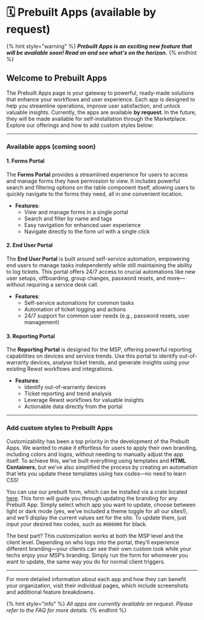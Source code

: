 # 🗓️ Prebuilt Apps (available by request)

{% hint style="warning" %}
_**Prebuilt Apps is an exciting new feature that will be available soon! Read on and see what's on the horizon.**_
{% endhint %}

## Welcome to Prebuilt Apps

The Prebuilt Apps page is your gateway to powerful, ready-made solutions that enhance your workflows and user experience. Each app is designed to help you streamline operations, improve user satisfaction, and unlock valuable insights. Currently, the apps are available **by request**. In the future, they will be made available for self-installation through the Marketplace. Explore our offerings and how to add custom styles below:

***

### Available apps (coming soon)

#### 1. Forms Portal

The **Forms Portal** provides a streamlined experience for users to access and manage forms they have permission to view. It includes powerful search and filtering options on the table component itself, allowing users to quickly navigate to the forms they need, all in one convenient location.

* **Features**:
  * View and manage forms in a single portal
  * Search and filter by name and tags
  * Easy navigation for enhanced user experience
  * Navigate directly to the form url with a single click

#### 2. End User Portal

The **End User Portal** is built around self-service automation, empowering end users to manage tasks independently while still maintaining the ability to log tickets. This portal offers 24/7 access to crucial automations like new user setups, offboarding, group changes, password resets, and more—without requiring a service desk call.

* **Features**:
  * Self-service automations for common tasks
  * Automation of ticket logging and actions
  * 24/7 support for common user needs (e.g., password resets, user management)

#### 3. Reporting Portal

The **Reporting Portal** is designed for the MSP, offering powerful reporting capabilities on devices and service trends. Use this portal to identify out-of-warranty devices, analyse ticket trends, and generate insights using your existing Rewst workflows and integrations.

* **Features**:
  * Identify out-of-warranty devices
  * Ticket reporting and trend analysis
  * Leverage Rewst workflows for valuable insights
  * Actionable data directly from the portal

***

### Add custom styles to Prebuilt Apps

Customizability has been a top priority in the development of the Prebuilt Apps. We wanted to make it effortless for users to apply their own branding, including colors and logos, without needing to manually adjust the app itself. To achieve this, we’ve built everything using templates and **HTML Containers**, but we’ve also simplified the process by creating an automation that lets you update these templates using hex codes—no need to learn CSS!

You can use our prebuilt form, which can be installed via a crate located [here](https://app.rewst.io/marketplace/crates/0192bf3c-1cc2-7726-b33b-ecf5878e559b). This form will guide you through updating the branding for any Prebuilt App. Simply select which app you want to update, choose between light or dark mode (yes, we’ve included a theme toggle for all our sites!), and we’ll display the current values set for the site. To update them, just input your desired hex codes, such as `#000000` for black.

The best part? This customization works at both the MSP level and the client level. Depending on who logs into the portal, they’ll experience different branding—your clients can see their own custom look while your techs enjoy your MSP’s branding.  Simply run the form for whomever you want to update, the same way you do for normal client triggers.

***

For more detailed information about each app and how they can benefit your organization, visit their individual pages, which include screenshots and additional feature breakdowns.

{% hint style="info" %}
_All apps are currently available on request. Please refer to the FAQ for more details._
{% endhint %}
